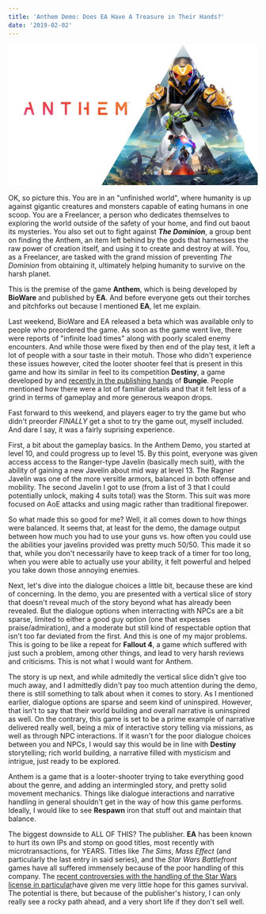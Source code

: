 ```yaml
---
title: 'Anthem Demo: Does EA Have A Treasure in Their Hands?'
date: '2019-02-02'
---
```


![Anthem Logo](../../assets/anthem-image.jpg)

OK, so picture this. You are in an "unfinished world", where humanity is up against gigantic creatures and monsters capable of eating humans in one scoop. You are a Freelancer, a person who dedicates themselves to exploring the world outside of the safety of your home, and find out baout its mysteries. You also set out to fight against ***The Dominion***, a group bent on finding the Anthem, an item left behind by the gods that harnesses the raw power of creation itself, and using it to create and destroy at will. You, as a Freelancer, are tasked with the grand mission of preventing *The Dominion* from obtaining it, ultimately helping humanity to survive on the harsh planet.

This is the premise of the game **Anthem**, which is being developed by **BioWare** and published by **EA**. And before everyone gets out their torches and pitchforks out because I mentioned **EA**, let me explain. 

Last weekend, BioWare and EA released a beta which was available only to people who preordered the game. As soon as the game went live, there were reports of "infinite load times" along with poorly scaled enemy encounters. And while those were fixed by then end of the play test, it left a lot of people with a sour taste in their motuh. Those who didn't experience these issues however, cited the looter shooter feel that is present in this game and how its similar in feel to its competition **Destiny**, a game developed by and [recently in the publishing hands][Bungie Split] of **Bungie**. People mentioned how there were a lot of familiar details and that it felt less of a grind in terms of gameplay and more generous weapon drops.

Fast forward to this weekend, and players eager to try the game but who didn't preorder *FINALLY* get a shot to try the game out, myself included. And dare I say, it was a fairly suprising experience.

First, a bit about the gameplay basics. In the Anthem Demo, you started at level 10, and could progress up to level 15. By this point, everyone was given access access to the Ranger-type Javelin (basically mech suit), with the ability of gaining a new Javelin about mid way at level 13. The Ragner Javelin was one of the more versitle armors, balanced in both offense and mobility. The second Javelin I got to use (from a list of 3 that I could potentially unlock, making 4 suits total) was the Storm. This suit was more focused on AoE attacks and using magic rather than traditional firepower. 

So what made this so good for me? Well, it all comes down to how things were balanced. It seems that, at least for the demo, the damage output between how much you had to use your guns vs. how often you could use the abilities your javelins provided was pretty much 50/50. This made it so that, while you don't necessarily have to keep track of a timer for too long, when you were able to actually use your ability, it felt powerful and helped you take down those annoying enemies.

Next, let's dive into the dialogue choices a little bit, because these are kind of concerning. In the demo, you are presented with a vertical slice of story that doesn't reveal much of the story beyond what has already been revealed. But the dialogue options when interracting with NPCs are a bit sparse, limited to either a good guy option (one that expesses praise/admiration), and a moderate but still kind of respectable option that isn't too far deviated from the first. And this is one of my major problems. This is going to be like a repeat for **Fallout 4**, a game which suffered with just such a problem, among other things, and lead to very harsh reviews and criticisms. This is not what I would want for Anthem.

The story is up next, and while admitedly the vertical slice didn't give too much away, and I admittedly didn't pay too much attention during the demo, there is still something to talk about when it comes to story. As I mentioned earlier, dialogue options are sparse and seem kind of uninspired. However, that isn't to say that their world building and overall narrative is uninspired as well. On the contrary, this game is set to be a prime example of narrative delivered really well, being a mix of interactive story telling via missions, as well as through NPC interactions. If it wasn't for the poor dialogue choices between you and NPCs, I would say this would be in line with **Destiny** storytelling; rich world building, a narrative filled with mysticism and intrigue, just ready to be explored.

Anthem is a game that is a looter-shooter trying to take everything good about the genre, and adding an intermingled story, and pretty solid movement mechanics. Things like dialogue interactions and narrative handling in general shouldn't get in the way of how this game performs. Ideally, I would like to see **Respawn** iron that stuff out and maintain that balance.

The biggest downside to ALL OF THIS? The publisher. **EA** has been known to hurt its own IPs and stomp on good titles, most recently with microtransactions, for YEARS. Titles like *The Sims*, *Mass Effect* (and particularly the last entry in said series), and the *Star Wars Battlefront* games have all suffered immensely because of the poor handling of this company. The [recent controversies with the handling of the Star Wars license in particular][EA Star Wars License]have given me very little hope for this games survival. The potential is there, but because of the publisher's history, I can only really see a rocky path ahead, and a very short life if they don't sell well.

[Bungie Split]: https://kotaku.com/bungie-splits-with-activision-1831651740
[EA Star Wars License]: https://www.forbes.com/sites/insertcoin/2019/01/16/ea-is-squandering-disneys-priceless-star-wars-license/